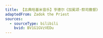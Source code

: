 ```yaml
---
title: 【古典哈基米音乐】亨德尔《加冕颂·祭司撒督》
adaptedFrom: Zadok the Priest
sources:
  - sourceType: bilibili
    bvid: BV1G1GVzVEDu
---
```

